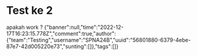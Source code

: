# Test ke 2
 apakah work ?
<query-page>{"banner":null,"time":"2022-12-17T16:23:15.778Z","comment":true,"author":{"team":"Testing","username":"SPNA24B","uuid":"56801880-6379-4ebe-87e7-42d005220e73","sunting":[]},"tags":[]}</query-page>